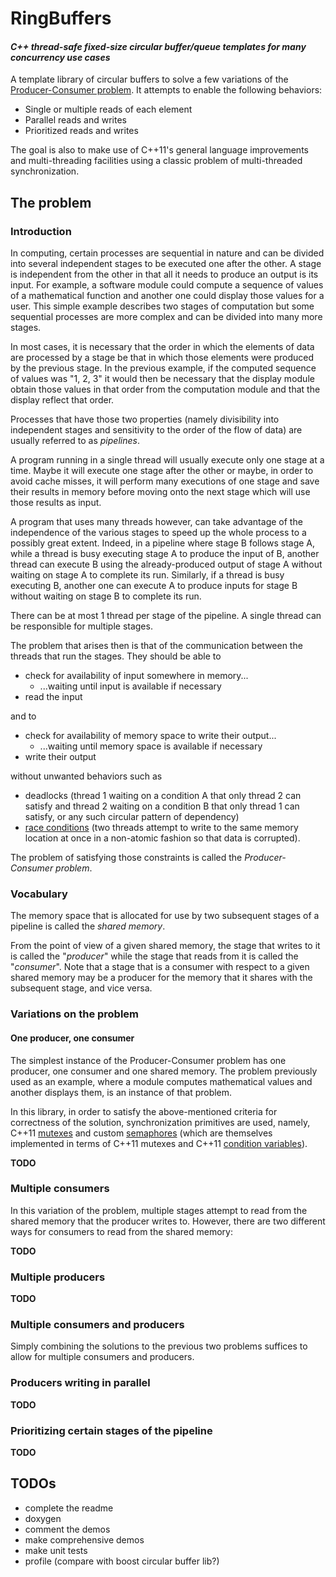 # RingBuffers
#### _C++ thread-safe fixed-size circular buffer/queue templates for many concurrency use cases_

A template library of circular buffers to solve a few variations of the [Producer-Consumer problem](http://en.wikipedia.org/wiki/Producer%E2%80%93consumer_problem). It attempts to enable the following behaviors:

* Single or multiple reads of each element
* Parallel reads and writes
* Prioritized reads and writes

The goal is also to make use of C++11's general language improvements and multi-threading facilities using a classic problem of multi-threaded synchronization.


## The problem
### Introduction

In computing, certain processes are sequential in nature and can be divided into several independent stages to be executed one after the other. A stage is independent from the other in that all it needs to produce an output is its input. For example, a software module could compute a sequence of values of a mathematical function and another one could display those values for a user. This simple example describes two stages of computation but some sequential processes are more complex and can be divided into many more stages.

In most cases, it is necessary that the order in which the elements of data are processed by a stage be that in which those elements were produced by the previous stage. In the previous example, if the computed sequence of values was "1, 2, 3" it would then be necessary that the display module obtain those values in that order from the computation module and that the display reflect that order.

Processes that have those two properties (namely divisibility into independent stages and sensitivity to the order of the flow of data) are usually referred to as _pipelines_.

A program running in a single thread will usually execute only one stage at a time. Maybe it will execute one stage after the other or maybe, in order to avoid cache misses, it will perform many executions of one stage and save their results in memory before moving onto the next stage which will use those results as input.

A program that uses many threads however, can take advantage of the independence of the various stages to speed up the whole process to a possibly great extent. Indeed, in a pipeline where stage B follows stage A, while a thread is busy executing stage A to produce the input of B, another thread can execute B using the already-produced output of stage A without waiting on stage A to complete its run. Similarly, if a thread is busy executing B, another one can execute A to produce inputs for stage B without waiting on stage B to complete its run.

There can be at most 1 thread per stage of the pipeline. A single thread can be responsible for multiple stages.

The problem that arises then is that of the communication between the threads that run the stages. They should be able to

* check for availability of input somewhere in memory...
  * ...waiting until input is available if necessary
* read the input

and to

* check for availability of memory space to write their output...
  * ...waiting until memory space is available if necessary
* write their output

without unwanted behaviors such as

 * deadlocks (thread 1 waiting on a condition A that only thread 2 can satisfy and thread 2 waiting on a condition B that only thread 1 can satisfy, or any such circular pattern of dependency)
 * [race conditions](http://en.wikipedia.org/wiki/Race_condition) (two threads attempt to write to the same memory location at once in a non-atomic fashion so that data is corrupted).

The problem of satisfying those constraints is called the _Producer-Consumer problem_.


### Vocabulary

The memory space that is allocated for use by two subsequent stages of a pipeline is called the _shared memory_.

From the point of view of a given shared memory, the stage that writes to it is called the "_producer_" while the stage that reads from it is called the "_consumer_". Note that a stage that is a consumer with respect to a given shared memory may be a producer for the memory that it shares with the subsequent stage, and vice versa.


### Variations on the problem
#### One producer, one consumer

The simplest instance of the Producer-Consumer problem has one producer, one consumer and one shared memory. The problem previously used as an example, where a module computes mathematical values and another displays them, is an instance of that problem.

In this library, in order to satisfy the above-mentioned criteria for correctness of the solution, synchronization primitives are used, namely, C++11 [mutexes](http://en.cppreference.com/w/cpp/thread/mutex) and custom [semaphores](http://en.wikipedia.org/wiki/Semaphore_%28programming%29) (which are themselves implemented in terms of C++11 mutexes and C++11 [condition variables](http://en.cppreference.com/w/cpp/thread/condition_variable)).

__TODO__


### Multiple consumers

In this variation of the problem, multiple stages attempt to read from the shared memory that the producer writes to. However, there are two different ways for consumers to read from the shared memory:

__TODO__


### Multiple producers

__TODO__


### Multiple consumers and producers

Simply combining the solutions to the previous two problems suffices to allow for multiple consumers and producers.


### Producers writing in parallel

__TODO__


### Prioritizing certain stages of the pipeline

__TODO__


## TODOs

* complete the readme
* doxygen
* comment the demos
* make comprehensive demos
* make unit tests
* profile (compare with boost circular buffer lib?)